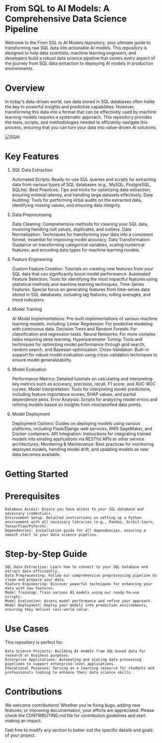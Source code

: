 # From SQL to AI Models: A Comprehensive Data Science Pipeline

Welcome to the From SQL to AI Models repository, your ultimate guide to transforming raw SQL data into actionable AI models. This repository is designed to help data scientists, machine learning engineers, and developers build a robust data science pipeline that covers every aspect of the journey from SQL data extraction to deploying AI models in production environments.

# Overview

In today's data-driven world, raw data stored in SQL databases often holds the key to powerful insights and predictive capabilities. However, transforming this data into a format that can be effectively used by machine learning models requires a systematic approach. This repository provides the tools, scripts, and methodologies needed to efficiently navigate this process, ensuring that you can turn your data into value-driven AI solutions.

![SQAI](https://i0.wp.com/radacad.com/wp-content/uploads/2019/12/2019-12-19_10h19_30.png?resize=640%2C378&ssl=1)

# Key Features

1. SQL Data Extraction

    Automated Scripts: Ready-to-use SQL queries and scripts for extracting data from various types of SQL databases (e.g., MySQL, PostgreSQL, SQLite).
    Best Practices: Tips and tricks for optimizing data extraction, ensuring minimal latency, and handling large datasets effectively.
    Data Auditing: Tools for performing initial audits on the extracted data, identifying missing values, and ensuring data integrity.

2. Data Preprocessing

    Data Cleaning: Comprehensive methods for cleaning your SQL data, involving handling null values, duplicates, and outliers.
    Data Normalization: Techniques for transforming your data into a consistent format, essential for improving model accuracy.
    Data Transformation: Guidance on transforming categorical variables, scaling numerical features, and encoding data types for machine learning models.

3. Feature Engineering

    Custom Feature Creation: Tutorials on creating new features from your SQL data that can significantly boost model performance.
    Automated Feature Selection: Tools for identifying the most impactful features using statistical methods and machine learning techniques.
    Time-Series Features: Special focus on generating features from time-series data stored in SQL databases, including lag features, rolling averages, and trend indicators.

4. Model Training

    AI Model Implementations: Pre-built implementations of various machine learning models, including:
        Linear Regression: For predictive modeling with continuous data.
        Decision Trees and Random Forests: For classification and regression tasks.
        Neural Networks: For more complex tasks requiring deep learning.
    Hyperparameter Tuning: Tools and techniques for optimizing model performance through grid search, random search, and Bayesian optimization.
    Cross-Validation: Built-in support for robust model evaluation using cross-validation techniques to ensure model generalizability.

5. Model Evaluation

    Performance Metrics: Detailed tutorials on calculating and interpreting key metrics such as accuracy, precision, recall, F1 score, and AUC-ROC curves.
    Model Interpretation: Tools for interpreting model predictions, including feature importance scores, SHAP values, and partial dependence plots.
    Error Analysis: Scripts for analyzing model errors and refining models based on insights from misclassified data points.

6. Model Deployment

    Deployment Options: Guides on deploying models using various platforms, including Flask/Django web services, AWS SageMaker, and Docker containers.
    API Integration: Instructions for integrating trained models into existing applications via RESTful APIs or other service architectures.
    Monitoring & Maintenance: Best practices for monitoring deployed models, handling model drift, and updating models as new data becomes available.

# Getting Started
# Prerequisites

    Database Access: Ensure you have access to your SQL database and necessary credentials.
    Environment Setup: Detailed instructions on setting up a Python environment with all necessary libraries (e.g., Pandas, Scikit-learn, TensorFlow/PyTorch).
    Dependencies: Installation guide for all dependencies, ensuring a smooth start to your data science pipeline.

# Step-by-Step Guide

    SQL Data Extraction: Learn how to connect to your SQL database and extract data efficiently.
    Data Preprocessing: Follow our comprehensive preprocessing pipeline to clean and prepare your data.
    Feature Engineering: Discover powerful techniques for enhancing your data with new features.
    Model Training: Train various AI models using our ready-to-use scripts.
    Model Evaluation: Assess model performance and refine your approach.
    Model Deployment: Deploy your models into production environments, ensuring they deliver real-world value.

# Use Cases

This repository is perfect for:

    Data Science Projects: Building AI models from SQL-based data for research or business purposes.
    Enterprise Applications: Automating and scaling data processing pipelines to support enterprise-level applications.
    Educational Purposes: Serving as a learning resource for students and professionals looking to enhance their data science skills.

# Contributions

We welcome contributions! Whether you're fixing bugs, adding new features, or improving documentation, your efforts are appreciated. Please check the CONTRIBUTING.md file for contribution guidelines and start making an impact.

Feel free to modify any section to better suit the specific details and goals of your project.
